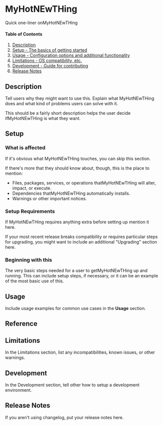 # MyHotNEwTHing

Quick one-liner onMyHotNEwTHing

#### Table of Contents

1. [Description](#description)
2. [Setup - The basics of getting started](#setup)
3. [Usage - Configuration options and additional functionality](#usage)
4. [Limitations - OS compatibility, etc.](#limitations)
5. [Development - Guide for contributing](#development)
6. [Release Notes](#release-notes)

## Description

Tell users why they might want to use this. Explain what MyHotNEwTHing does and what kind of problems users can solve with it.

This should be a fairly short description helps the user decide ifMyHotNEwTHing is what they want.

## Setup

### What is  affected

If it's obvious what MyHotNEwTHing touches, you can skip this section.

If there's more that they should know about, though, this is the place to mention:

* Files, packages, services, or operations thatMyHotNEwTHing will alter, impact, or execute.
* Dependencies thatMyHotNEwTHing automatically installs.
* Warnings or other important notices.

### Setup Requirements

If MyHotNEwTHing requires anything extra before setting up mention it here.

If your most recent release breaks compatibility or requires particular steps for upgrading, you might want to include an additional "Upgrading" section here.

### Beginning with this

The very basic steps needed for a user to getMyHotNEwTHing up and running. This can include setup steps, if necessary, or it can be an example of the most basic use of this.

## Usage

Include usage examples for common use cases in the **Usage** section.

## Reference

## Limitations

In the Limitations section, list any incompatibilities, known issues, or other warnings.

## Development

In the Development section, tell other how to setup a development environment.

## Release Notes

If you aren't using changelog, put your release notes here.
